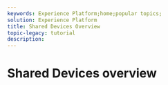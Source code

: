 ```yaml
---
keywords: Experience Platform;home;popular topics;
solution: Experience Platform
title: Shared Devices Overview
topic-legacy: tutorial
description:
---
```

# Shared Devices overview

